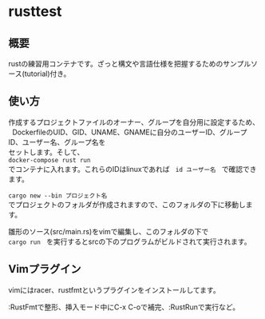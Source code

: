 # rusttest

## 概要
rustの練習用コンテナです。ざっと構文や言語仕様を把握するためのサンプルソース(tutorial)付き。

## 使い方
作成するプロジェクトファイルのオーナー、グループを自分用に設定するため、  
DockerfileのUID、GID、UNAME、GNAMEに自分のユーザーID、グループID、ユーザー名、グループ名を  
セットします。そして、  
`docker-compose rust run`  
でコンテナに入れます。これらのIDはlinuxであれば  
`id ユーザー名`  
で確認できます。

`cargo new --bin プロジェクト名`  
でプロジェクトのフォルダが作成されますので、このフォルダの下に移動します。

雛形のソース(src/main.rs)をvimで編集し、このフォルダの下で  
`cargo run`  
を実行するとsrcの下のプログラムがビルドされて実行されます。

## Vimプラグイン
vimにはracer、rustfmtというプラグインをインストールしてます。

:RustFmtで整形、挿入モード中にC-x C-oで補完、:RustRunで実行など。
